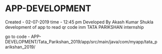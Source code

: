 # APP-DEVELOPMENT
Created - 02-07-2019 time - 12:45 pm
Developed By Akash Kumar Shukla
development of app to read qr code inm TATA PARIKSHAN internship

go to code - APP-DEVELOPMENT/Tata_Parikshan_2019/app/src/main/java/com/myapp/tata_parikshan_2019/
